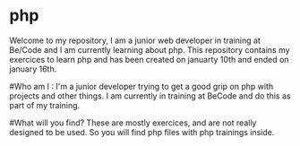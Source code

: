 # php

Welcome to my repository, I am a junior web developer in training at Be/Code and I am currently learning about php. 
This repository contains my exercices to learn php and has been created on januarty 10th and ended on january 16th.

#Who am I :
I'm a junior developer trying to get a good grip on php with projects and other things. I am currently in training at BeCode and do this as part of my training.


#What will you find?
These are mostly exercices, and are not really designed to be used.
So you will find php files with php trainings inside.
